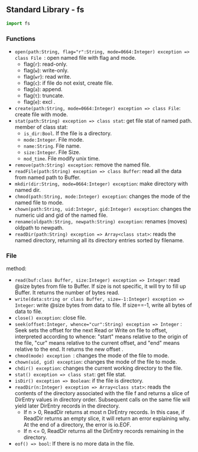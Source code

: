 ## Standard Library - fs

```python
import fs
```

### Functions

+ `open(path:String, flag="r":String, mode=0664:Integer) exception => class File `: open named file with flag and mode. 
  + flag(`r`): read-only.
  + flag(`w`): write-only.
  + flag(`wr`): read write.
  + flag(`c`): if file do not exist, create file.
  + flag(`a`): append.
  + flag(`t`): truncate.
  + flag(`e`): excl .
+ `create(path:String, mode=0664:Integer) exception => class File`: create file with mode.
+ `stat(path:String) exception => class stat`: get file stat of named path. member of class stat:
  + `is_dir:Bool`. If the file is a directory.
  + `mode:Integer`. File mode.
  + `name:String`. File name.
  + `size:Integer`. File Size.
  + `mod_time`. File modify unix time.
+ `remove(path:String) exception`: remove the named file.
+ `readFile(path:String) exception => class Buffer`:  read all the data from named path to Buffer.
+ `mkdir(dir:String, mode=0664:Integer) exception`: make directory with named dir.
+ `chmod(path:String, mode:Integer) exception`: changes the mode of the named file to mode.
+ `chown(path:String, uid:Integer, gid:Integer) exception`: changes the numeric uid and gid of the named file.
+ `rename(oldpath:String, newpath:String) exception`: renames (moves) oldpath to newpath.
+ `readDir(path:String) exception => Array<class stat>`: reads the named directory, returning all its directory entries sorted by filename.

### File

method:

+ `read(buf:class Buffer, size:Integer) exception => Integer`: read @size bytes from file to Buffer. If size is not specific, it will try to fill up Buffer. It returns the number of bytes read.
+ `write(data:string or class Buffer, size=-1:Integer) exception => Integer`: write @size bytes from data to file. If size==-1, write all bytes of data to file.
+ `close() exception`: close file.
+ `seek(offset:Integer, whence="cur":String) exception => Integer` : Seek sets the offset for the next Read or Write on file to offset, interpreted according to whence: "start" means relative to the origin of the file, "cur" means relative to the current offset, and "end" means relative to the end. It returns the new offset .
+ `chmod(mode) exception `: changes the mode of the file to mode.
+ `chown(uid, gid) exception`: changes the mode of the file to mode.
+ `chdir() exception`: changes the current working directory to the file.
+ `stat() exception => class stat`: get file stat. 
+ `isDir() exception => Boolean`: if the file is directory.
+ `readDir(n:Integer) exception => Array<class stat>`:  reads the contents of the directory associated with the file f and returns a slice of DirEntry values in directory order. Subsequent calls on the same file will yield later DirEntry records in the directory.
  + If n > 0, ReadDir returns at most n DirEntry records. In this case, if ReadDir returns an empty slice, it will return an error explaining why. At the end of a directory, the error is io.EOF.
  + If n <= 0, ReadDir returns all the DirEntry records remaining in the directory.
+ `eof() => bool`: If there is no more data in the file.
